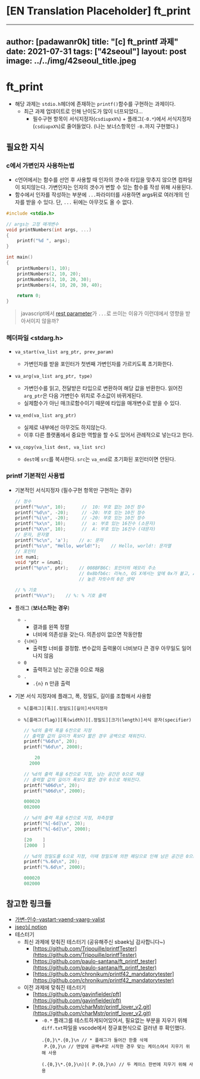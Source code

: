 # [EN Translation Placeholder] ft_print

---
author: [padawanr0k]
title: "[c] ft_printf 과제"
date: 2021-07-31
tags: ["42seoul"]
layout: post
image: ../../img/42seoul_title.jpeg
---

# ft_print
- 해당 과제는 `stdio.h`헤더에 존재하는 `printf()`함수를 구현하는 과제이다.
  - 최근 과제 업데이트로 인해 난이도가 많이 너프되었다...
    - 필수구현 항목이 서식지정자(`csdiupxX%`) + 플래그(`-0.*`)에서 서식지정자(`csdiupxX%`)로 줄어들었다. (나는 보너스항목인 `-0.`까지 구현했다.)

## 필요한 지식

### c에서 가변인자 사용하는법
- c언어에서는 함수를 선언 후 사용할 때 인자의 갯수와 타입을 맞추지 않으면 컴파일이 되지않는다. 가변인자는 인자의 갯수가 변할 수 있는 함수를 작성 위해 사용된다.
- 함수에서 인자를 작성하는 부분에 `...`파라미터를 사용하면 args뒤로 여러개의 인자를 받을 수 있다. 단, `...` 뒤에는 아무것도 올 수 없다.

```c
#include <stdio.h>

// args는 고정 매개변수
void printNumbers(int args, ...)
{
    printf("%d ", args);
}

int main()
{
    printNumbers(1, 10);
    printNumbers(2, 10, 20);
    printNumbers(3, 10, 20, 30);
    printNumbers(4, 10, 20, 30, 40);

    return 0;
}
```
> javascript에서 [rest parameter](https://developer.mozilla.org/ko/docs/Web/JavaScript/Reference/Functions/rest_parameters)가 `...`로 쓰이는 이유가 이런데에서 영향을 받아서이지 않을까?

### 헤더파일 \<stdarg.h\>
- `va_start(va_list arg_ptr, prev_param)`
  - 가변인자를 받을 포인터가 첫번째 가변인자를 가르키도록 초기화한다.

- `va_arg(va_list arg_ptr, type)`
  - 가변인수를 읽고, 전달받은 타입으로 변환하여 해당 값을 반환한다. 읽어진 `arg_ptr`은 다음 가변인수 위치로 주소값이 바뀌게된다.
  - 실제함수가 아닌 매크로함수이기 때문에 타입을 매개변수로 받을 수 있다.

- `va_end(va_list arg_ptr)`
  - 실제로 내부에선 아무것도 하지않는다.
  - 이후 다른 플랫폼에서 중요한 역할을 할 수도 있어서 관례적으로 넣는다고 한다.

- `va_copy(va_list dest, va_list src)`
  - `dest`에 `src`를 복사한다. `src`는 `va_end`로 초기화된 포인터이면 안된다.

### printf 기본적인 사용법
- 기본적인 서식지정자 (필수구현 항목만 구현하는 경우)
  ```c
  // 정수
  printf("%u\n", 10);      //  10: 부호 없는 10진 정수
  printf("%d\n", -20);     // -20: 부호 있는 10진 정수
  printf("%i\n", -20);     // -20: 부호 있는 10진 정수
  printf("%x\n", 10);      //  a: 부호 있는 16진수 (소문자)
  printf("%X\n", 10);      //  A: 부호 있는 16진수 (대문자)
  // 문자, 문자열
  printf("%c\n", 'a');    // a: 문자
  printf("%s\n", "Hello, world!");    // Hello, world!: 문자열
  // 포인터
  int num1;
  void *ptr = &num1;
  printf("%p\n", ptr);    // 008BFB6C: 포인터의 메모리 주소
                          // 0x8bfb6c: 리눅스, OS X에서는 앞에 0x가 붙고, A~F는 소문자로 출력
                          // 높은 자릿수의 0은 생략

  // % 기호
  printf("%%\n");    // %: % 기호 출력
  ```
- 플래그 (**보너스하는 경우**)
  - `-`
      - 결과를 왼쪽 정렬
      - 너비에 의존성을 갖는다. 의존성이 없으면 작동안함
  - `{너비}`
      - 출력할 너비를 결정함. 변수값의 출력물이 너비보다 큰 경우 아무일도 일어나지 않음
  - `0`
      - 출력하고 남는 공간을 0으로 채움
  - `.`
      - `.{n}` n 만큼 출력

- 기본 서식 지정자에 플래그, 폭, 정밀도, 길이를 조합해서 사용함
  - `%[플래그][폭][.정밀도][길이]서식지정자`
  - `%[플래그(flag)][폭(width)][.정밀도][크기(length)]서식 문자(specifier)`

    ```c
    // %d의 출력 폭을 6칸으로 지정
    // 출력할 값의 길이가 폭보다 짧은 경우 공백으로 채워진다.
    printf("%6d\n", 20);
    printf("%6d\n", 2000);

        20
      2000

    // %d의 출력 폭을 6칸으로 지정, 남는 공간은 0으로 채움
    // 출력할 값의 길이가 폭보다 짧은 경우 0으로 채워진다.
    printf("%06d\n", 20);
    printf("%06d\n", 2000);

    000020
    002000

    // %d의 출력 폭을 6칸으로 지정, 좌측정렬
    printf("%[-6d]\n", 20);
    printf("%[-6d]\n", 2000);

    [20    ]
    [2000  ]

    // %d의 정밀도를 6으로 지정, 이때 정밀도에 의한 패딩으로 인해 남은 공간은 0으로 채워진다.
    printf("%.6d\n", 20);
    printf("%.6d\n", 2000);

    000020
    002000
    ```

## 참고한 링크들
- [가변-인수-vastart-vaend-vaarg-valist](https://jangsalt.tistory.com/entry/%EA%B0%80%EB%B3%80-%EC%9D%B8%EC%88%98-vastart-vaend-vaarg-valist)
- [jseo님 notion](https://bigpel66.oopy.io/library/42/inner-circle/4#b2d6c472ef504dd8a5982df5a0d30022)
- 테스터기
  - 최신 과제에 맞춰진 테스터기 (공유해주신 sbaek님 감사합니다~)
    - [https://github.com/Tripouille/printfTester](https://github.com/Tripouille/printfTester)
    - [https://github.com/paulo-santana/ft_printf_tester](https://github.com/paulo-santana/ft_printf_tester)
    - [https://github.com/chronikum/printf42_mandatorytester](https://github.com/chronikum/printf42_mandatorytester)
  - 이전 과제에 맞춰진 테스터기
    - [https://github.com/gavinfielder/pft](https://github.com/gavinfielder/pft)
    - [https://github.com/charMstr/printf_lover_v2.git](https://github.com/charMstr/printf_lover_v2.git)
      - `-0.*` 플래그를 테스트하게되어있어서, 필요없는 부분을 지우기 위해 `diff.txt`파일을 vscode에서 정규표현식으로 걸러낸 후 확인했다.
        ```plain
        .{0,}\*.{0,}\n // * 플래그가 들어간 한줄 삭제
         P.{0,}\n // 맨앞에 공백+P로 시작한 경우 맞는 케이스여서 지우기 위해 사용

        (.{0,}\*.{0,}\n)|( P.{0,}\n) // 두 케이스 한번에 지우기 위해 사용
        ```

